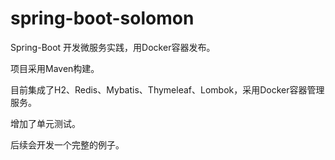 # spring-boot-solomon

Spring-Boot 开发微服务实践，用Docker容器发布。

项目采用Maven构建。

目前集成了H2、Redis、Mybatis、Thymeleaf、Lombok，采用Docker容器管理服务。

增加了单元测试。

后续会开发一个完整的例子。
